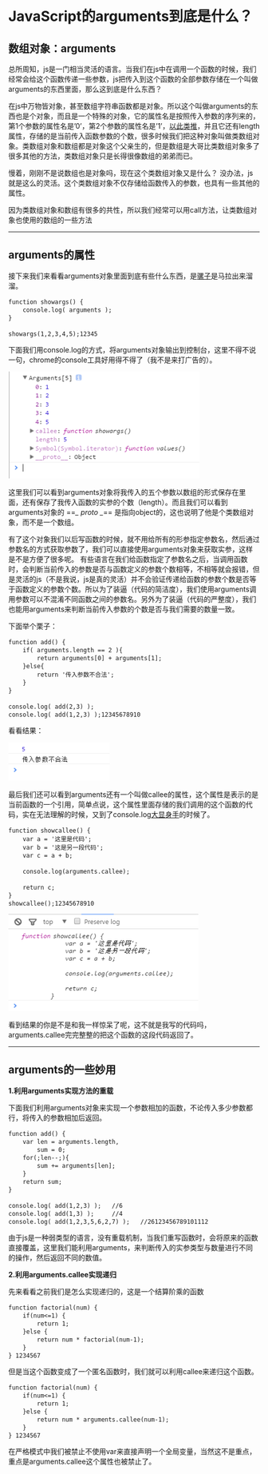 # JavaScript的arguments到底是什么？

## 数组对象：arguments

总所周知，js是一门相当灵活的语言。当我们在js中在调用一个函数的时候，我们经常会给这个函数传递一些参数，js把传入到这个函数的全部参数存储在一个叫做arguments的东西里面，那么这到底是什么东西？

在js中万物皆对象，甚至数组字符串函数都是对象。所以这个叫做arguments的东西也是个对象，而且是一个特殊的对象，它的属性名是按照传入参数的序列来的，第1个参数的属性名是’0’，第2个参数的属性名是’1’，[以此类推](https://www.baidu.com/s?wd=%E4%BB%A5%E6%AD%A4%E7%B1%BB%E6%8E%A8&tn=24004469_oem_dg&rsv_dl=gh_pl_sl_csd)，并且它还有length属性，存储的是当前传入函数参数的个数，很多时候我们把这种对象叫做类数组对象。类数组对象和数组都是对象这个父亲生的，但是数组是大哥比类数组对象多了很多其他的方法，类数组对象只是长得很像数组的弟弟而已。

慢着，刚刚不是说数组也是对象吗，现在这个类数组对象又是什么？ 没办法，js就是这么的灵活。这个类数组对象不仅存储给函数传入的参数，也具有一些其他的属性。

因为类数组对象和数组有很多的共性，所以我们经常可以用call方法，让类数组对象也使用的数组的一些方法

------

## arguments的属性

接下来我们来看看arguments对象里面到底有些什么东西，是[骡子](https://www.baidu.com/s?wd=%E9%AA%A1%E5%AD%90&tn=24004469_oem_dg&rsv_dl=gh_pl_sl_csd)是马拉出来溜溜。

```
function showargs() {
    console.log( arguments );
}

showargs(1,2,3,4,5);12345
```

下面我们用console.log的方式，将arguments对象输出到控制台，这里不得不说一句，chrome的console工具好用得不得了（我不是来打广告的）。

![arguments](..\assets\20161119152524405)

这里我们可以看到arguments对象将我传入的五个参数以数组的形式保存在里面，还有保存了我传入函数的实参的个数（length）。而且我们可以看到arguments对象的 ==*_ proto _*== 是指向object的，这也说明了他是个类数组对象，而不是一个数组。

有了这个对象我们以后写函数的时候，就不用给所有的形参指定参数名，然后通过参数名的方式获取参数了，我们可以直接使用arguments对象来获取实参，这样是不是方便了很多呢。 
有些语言在我们给函数指定了参数名之后，当调用函数时，会判断当前传入的参数是否与函数定义的参数个数相等，不相等就会报错，但是灵活的js（不是我说，js是真的灵活）并不会验证传递给函数的参数个数是否等于函数定义的参数个数。所以为了装逼（代码的简洁度），我们使用arguments调用参数可以不混淆不同函数之间的参数名。另外为了装逼（代码的严整度），我们也能用arguments来判断当前传入参数的个数是否与我们需要的数量一致。

下面举个栗子：

```
function add() {
    if( arguments.length == 2 ){
        return arguments[0] + arguments[1];
    }else{
        return '传入参数不合法';
    }
}

console.log( add(2,3) );
console.log( add(1,2,3) );12345678910
```

看看结果：

![结果](..\assets\20161119154939672)

最后我们还可以看到arguments还有一个叫做callee的属性，这个属性是表示的是当前函数的一个引用，简单点说，这个属性里面存储的我们调用的这个函数的代码，实在无法理解的时候，又到了console.log[大显身手](https://www.baidu.com/s?wd=%E5%A4%A7%E6%98%BE%E8%BA%AB%E6%89%8B&tn=24004469_oem_dg&rsv_dl=gh_pl_sl_csd)的时候了。

```
function showcallee() {
    var a = '这里是代码';
    var b = '这是另一段代码';
    var c = a + b;

    console.log(arguments.callee);

    return c;
}
showcallee();12345678910
```

![结果](..\assets\20161119161029575)

看到结果的你是不是和我一样惊呆了呢，这不就是我写的代码吗，arguments.callee完完整整的把这个函数的这段代码返回了。

------

## arguments的一些妙用

**1.利用arguments实现方法的重载**

下面我们利用arguments对象来实现一个参数相加的函数，不论传入多少参数都行，将传入的参数相加后返回。

```
function add() {
    var len = arguments.length,
        sum = 0;
    for(;len--;){
        sum += arguments[len];
    }
    return sum;
}

console.log( add(1,2,3) );   //6
console.log( add(1,3) );     //4
console.log( add(1,2,3,5,6,2,7) );   //26123456789101112
```

由于js是一种弱类型的语言，没有重载机制，当我们重写函数时，会将原来的函数直接覆盖，这里我们能利用arguments，来判断传入的实参类型与数量进行不同的操作，然后返回不同的数值。

**2.利用arguments.callee实现递归**

先来看看之前我们是怎么实现递归的，这是一个结算阶乘的函数

```
function factorial(num) { 
    if(num<=1) { 
        return 1; 
    }else { 
        return num * factorial(num-1); 
    } 
} 1234567
```

但是当这个函数变成了一个匿名函数时，我们就可以利用callee来递归这个函数。

```
function factorial(num) { 
    if(num<=1) { 
        return 1; 
    }else { 
        return num * arguments.callee(num-1); 
    } 
} 1234567
```

在严格模式中我们被禁止不使用var来直接声明一个全局变量，当然这不是重点，重点是arguments.callee这个属性也被禁止了。